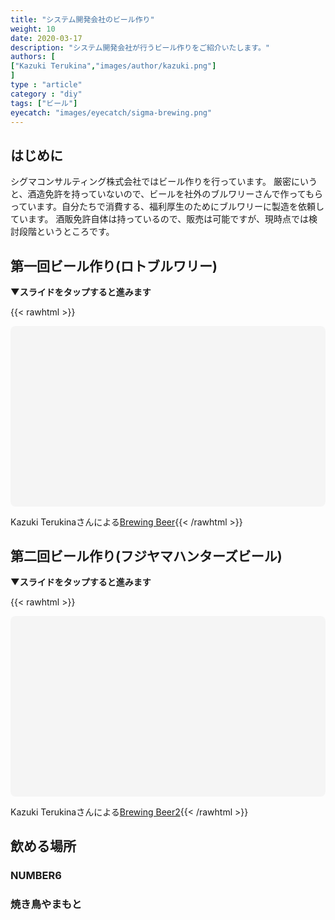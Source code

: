 ```yaml
---
title: "システム開発会社のビール作り"
weight: 10
date: 2020-03-17
description: "システム開発会社が行うビール作りをご紹介いたします。"
authors: [
["Kazuki Terukina","images/author/kazuki.png"]
]
type : "article"
category : "diy"
tags: ["ビール"]
eyecatch: "images/eyecatch/sigma-brewing.png"
---
```


## はじめに

シグマコンサルティング株式会社ではビール作りを行っています。
厳密にいうと、酒造免許を持っていないので、ビールを社外のブルワリーさんで作ってもらっています。自分たちで消費する、福利厚生のためにブルワリーに製造を依頼しています。
酒販免許自体は持っているので、販売は可能ですが、現時点では検討段階というところです。

## 第一回ビール作り(ロトブルワリー)

**▼スライドをタップすると進みます**

{{< rawhtml >}}<div class="canva-embed" data-design-id="DAD2SXxJ_08" data-height-ratio="0.5625"
 style="padding:56.2500% 5px 5px 5px;background:rgba(0,0,0,0.03);border-radius:8px;"></div>
<script async src="https:&#x2F;&#x2F;sdk.canva.com&#x2F;v1&#x2F;embed.js"></script>
Kazuki Terukinaさんによる<a href="https:&#x2F;&#x2F;www.canva.com&#x2F;design&#x2F;DAD2SXxJ_08&#x2F;view?utm_content=DAD2SXxJ_08&amp;utm_campaign=designshare&amp;utm_medium=embeds&amp;utm_source=link" target="_blank" rel="noopener">Brewing Beer</a>{{< /rawhtml >}}

## 第二回ビール作り(フジヤマハンターズビール)

**▼スライドをタップすると進みます**

{{< rawhtml >}}<div class="canva-embed" data-design-id="DAD23AmmnJ0" data-height-ratio="0.5625"
 style="padding:56.2500% 5px 5px 5px;background:rgba(0,0,0,0.03);border-radius:8px;"></div>
<script async src="https:&#x2F;&#x2F;sdk.canva.com&#x2F;v1&#x2F;embed.js"></script>
Kazuki Terukinaさんによる<a href="https:&#x2F;&#x2F;www.canva.com&#x2F;design&#x2F;DAD23AmmnJ0&#x2F;view?utm_content=DAD23AmmnJ0&amp;utm_campaign=designshare&amp;utm_medium=embeds&amp;utm_source=link" target="_blank" rel="noopener">Brewing Beer2</a>{{< /rawhtml >}}


## 飲める場所

### NUMBER6


### 焼き鳥やまもと
